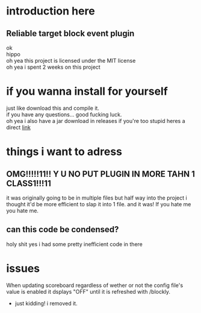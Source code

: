 # introduction here
## Reliable target block event plugin <br />
ok <br />
hippo <br />
oh yea this project is licensed under the MIT license <br />
oh yea i spent 2 weeks on this project
# if you wanna install for yourself
just like download this and compile it. <br />
if you have any questions... good fucking luck. <br />
oh yea i also have a jar download in releases
if you're too stupid heres a direct [link](https://github.com/Hypermnesiaa/Blockly/releases/download/v0.1/Blockly.jar)
# things i want to adress
## OMG!!!!!11!! Y U NO PUT PLUGIN IN MORE TAHN 1 CLASS1!!!11 <br />
it was originally going to be in multiple files but half way into the project i thought it'd be more efficient to slap it into 1 file. and it was! If you hate me you hate me. <br />
## can this code be condensed? <br />
holy shit yes i had some pretty inefficient code in there
# issues
When updating scoreboard regardless of wether or not the config file's value is enabled it dsplays "OFF" until it is refreshed with /blockly.
- just kidding! i removed it.
